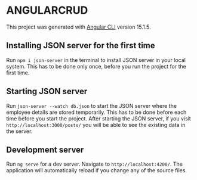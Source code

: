 # ANGULARCRUD

This project was generated with [Angular CLI](https://github.com/angular/angular-cli) version 15.1.5.

## Installing JSON server for the first time

Run `npm i json-server` in the terminal to install JSON server in your local system. This has to be done only once, before you run the project for the first time.

## Starting JSON server

Run `json-server --watch db.json` to start the JSON server where the employee details are stored temporarily. This has to be done before each time before you start the project. After starting the JSON server, if you visit `http://localhost:3000/posts/` you will be able to see the existing data in the server.

## Development server

Run `ng serve` for a dev server. Navigate to `http://localhost:4200/`. The application will automatically reload if you change any of the source files.
